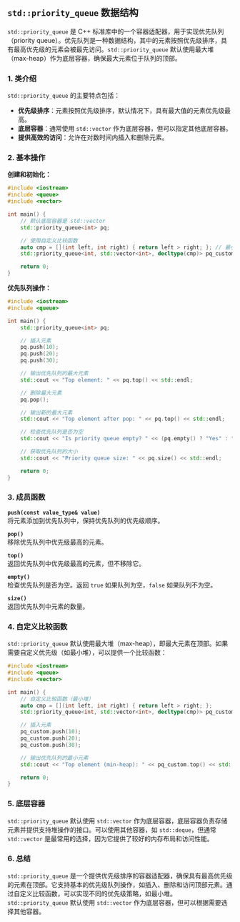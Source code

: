 ## `std::priority_queue` 数据结构

`std::priority_queue` 是 C++ 标准库中的一个容器适配器，用于实现优先队列（priority queue）。优先队列是一种数据结构，其中的元素按照优先级排序，具有最高优先级的元素会被最先访问。`std::priority_queue` 默认使用最大堆（max-heap）作为底层容器，确保最大元素位于队列的顶部。

### 1. **类介绍**

`std::priority_queue` 的主要特点包括：
- **优先级排序**：元素按照优先级排序，默认情况下，具有最大值的元素优先级最高。
- **底层容器**：通常使用 `std::vector` 作为底层容器，但可以指定其他底层容器。
- **提供高效的访问**：允许在对数时间内插入和删除元素。

### 2. **基本操作**

**创建和初始化：**

```cpp
#include <iostream>
#include <queue>
#include <vector>

int main() {
    // 默认底层容器是 std::vector
    std::priority_queue<int> pq;

    // 使用自定义比较函数
    auto cmp = [](int left, int right) { return left > right; }; // 最小堆
    std::priority_queue<int, std::vector<int>, decltype(cmp)> pq_custom(cmp);

    return 0;
}
```

**优先队列操作：**

```cpp
#include <iostream>
#include <queue>

int main() {
    std::priority_queue<int> pq;

    // 插入元素
    pq.push(10);
    pq.push(20);
    pq.push(30);

    // 输出优先队列的最大元素
    std::cout << "Top element: " << pq.top() << std::endl;

    // 删除最大元素
    pq.pop();

    // 输出新的最大元素
    std::cout << "Top element after pop: " << pq.top() << std::endl;

    // 检查优先队列是否为空
    std::cout << "Is priority queue empty? " << (pq.empty() ? "Yes" : "No") << std::endl;

    // 获取优先队列的大小
    std::cout << "Priority queue size: " << pq.size() << std::endl;

    return 0;
}
```

### 3. **成员函数**

**`push(const value_type& value)`**  
将元素添加到优先队列中，保持优先队列的优先级顺序。

**`pop()`**  
移除优先队列中优先级最高的元素。

**`top()`**  
返回优先队列中优先级最高的元素，但不移除它。

**`empty()`**  
检查优先队列是否为空。返回 `true` 如果队列为空，`false` 如果队列不为空。

**`size()`**  
返回优先队列中元素的数量。

### 4. **自定义比较函数**

`std::priority_queue` 默认使用最大堆（max-heap），即最大元素在顶部。如果需要自定义优先级（如最小堆），可以提供一个比较函数：

```cpp
#include <iostream>
#include <queue>
#include <vector>

int main() {
    // 自定义比较函数（最小堆）
    auto cmp = [](int left, int right) { return left > right; };
    std::priority_queue<int, std::vector<int>, decltype(cmp)> pq_custom(cmp);

    // 插入元素
    pq_custom.push(10);
    pq_custom.push(20);
    pq_custom.push(30);

    // 输出优先队列的最小元素
    std::cout << "Top element (min-heap): " << pq_custom.top() << std::endl;

    return 0;
}
```

### 5. **底层容器**

`std::priority_queue` 默认使用 `std::vector` 作为底层容器，底层容器负责存储元素并提供支持堆操作的接口。可以使用其他容器，如 `std::deque`，但通常 `std::vector` 是最常用的选择，因为它提供了较好的内存布局和访问性能。

### 6. **总结**

`std::priority_queue` 是一个提供优先级排序的容器适配器，确保具有最高优先级的元素在顶部。它支持基本的优先级队列操作，如插入、删除和访问顶部元素。通过自定义比较函数，可以实现不同的优先级策略，如最小堆。`std::priority_queue` 默认使用 `std::vector` 作为底层容器，但可以根据需要选择其他容器。